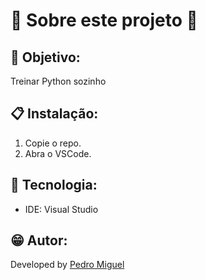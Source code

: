 # 💫 Sobre este projeto 💫

## 📜 Objetivo:
Treinar Python sozinho

## 📋 Instalação:
1. Copie o repo.
2. Abra o VSCode.

## 🧰 Tecnologia:
- IDE: Visual Studio

## 😁 Autor:

Developed by [Pedro Miguel](https://www.linkedin.com/in/pedro-miguel-73288130a/)
